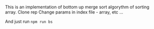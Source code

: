 This is an implementation of bottom up merge sort algorythm of sorting array.
Clone rep
Change params in index file - array, etc ...

And just run 
`` npm run bs ``
